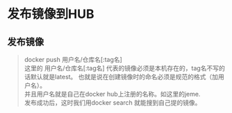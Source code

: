# 发布镜像到HUB #

## 发布镜像 ##

> docker push 用户名/仓库名[:tag名]   
这里的 用户名/仓库名[:tag名]  代表的镜像必须是本机存在的，tag名不写的话默认就是latest。 也就是说在创建镜像时的命名必须是规范的格式（加用户名）。   
并且用户名就是自己在docker hub上注册的名称。如这里的jeme.   
发布成功后，这时我们用docker search 就能搜到自己提的镜像。   